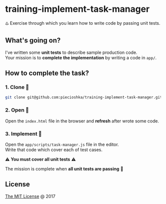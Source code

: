 # training-implement-task-manager

♨️ Exercise through which you learn how to write code by passing unit tests.

## What's going on?

I've written some __unit tests__ to describe sample production code.<br/>
Your mission is to **complete the implementation** by writing a code in `app/`.

## How to complete the task?

### 1. **Clone** :busts_in_silhouette:

```bash
git clone git@github.com:piecioshka/training-implement-task-manager.git
```

### 2. **Open** :hammer:

Open the `index.html` file in the browser and __refresh__ after wrote some code.

### 3. **Implement** :construction:

Open the `app/scripts/task-manager.js` file in the editor.<br/>
Write that code which cover each of test cases. 

:warning: **You must cover all unit tests** :warning: 

The mission is complete when **all unit tests are passing** :tada:

## License

[The MIT License](http://piecioshka.mit-license.org) @ 2017

